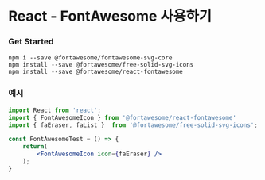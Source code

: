 # React - FontAwesome 사용하기



### Get Started

~~~shell
npm i --save @fortawesome/fontawesome-svg-core
npm install --save @fortawesome/free-solid-svg-icons
npm install --save @fortawesome/react-fontawesome
~~~



### 예시

~~~jsx
import React from 'react';
import { FontAwesomeIcon } from '@fortawesome/react-fontawesome'
import { faEraser, faList }  from '@fortawesome/free-solid-svg-icons';

const FontAwesomeTest = () => {
    return(
        <FontAwesomeIcon icon={faEraser} />
    );
}
~~~

